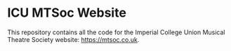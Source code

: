 # ICU MTSoc Website

This repository contains all the code for the Imperial College Union Musical Theatre Society website: https://mtsoc.co.uk.